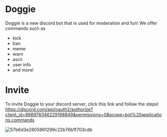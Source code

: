# Doggie
Doggie is a new discord bot that is used for moderation and fun!
We offer commands such as
- kick
- ban
- meme
- warn
- ascii
- user info
- and more!

# Invite
To invite Doggie to your discord server, click this link and follow the steps!
https://discord.com/api/oauth2/authorize?client_id=898978346229198849&permissions=0&scope=bot%20applications.commands



![57b6d3e2605961299c22b76b1f703cdb](https://user-images.githubusercontent.com/70786858/137606673-887bfbff-3565-4b4b-9531-23dfd2af2e02.png)
